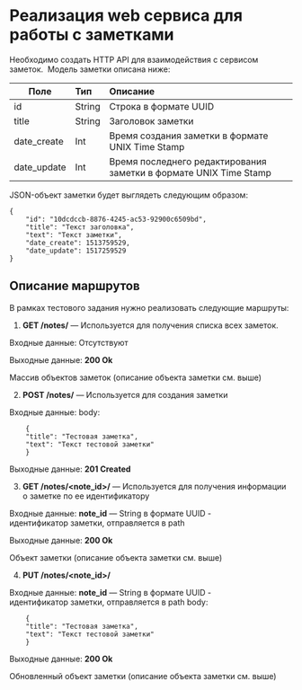 # Реализация web сервиса для работы с заметками

Необходимо создать HTTP API для взаимодействия с сервисом заметок. 
Модель заметки описана ниже:

|Поле       |Тип    |Описание                                                        |
|-----------|:------|:---------------------------------------------------------------|
|id         |String|Строка в формате UUID                                            |
|title      |String|Заголовок заметки                                                |
|date_create|Int   |Время создания заметки в формате UNIX Time Stamp                 |
|date_update|Int   |Время последнего редактирования заметки в формате UNIX Time Stamp|

JSON-объект заметки будет выглядеть следующим образом:


    {
        "id": "10dcdccb-8876-4245-ac53-92900c6509bd",
        "title": "Текст заголовка",
        "text": "Текст заметки",
        "date_create": 1513759529,
        "date_update": 1517259529
    }

## Описание маршрутов

В рамках тестового задания нужно реализовать следующие маршруты:

1) **GET /notes/**  —  Используется для получения списка всех заметок.

Входные данные: Отсутствуют

Выходные данные: **200 Ok**

Массив объектов заметок (описание объекта заметки см. выше)



2) **POST /notes/**  — Используется для создания заметки

Входные данные:  body:


        {
        "title": "Тестовая заметка",
        "text": "Текст тестовой заметки"
        }

Выходные данные: **201 Created**


3) **GET /notes/&lt;note_id&gt;/** — Используется для получения информации о заметке по ее идентификатору

Входные данные: **note_id** — String в формате UUID - идентификатор заметки, отправляется в path

Выходные данные: **200 Ok**

Объект заметки (описание объекта заметки см. выше)


4) **PUT /notes/&lt;note_id&gt;/**  

Входные данные: **note_id** — String в формате UUID - идентификатор заметки, отправляется в path
body:


        {
        "title": "Тестовая заметка",
        "text": "Текст тестовой заметки"
        }


Выходные данные: **200 Ok**

Обновленный объект заметки (описание объекта заметки см. выше)
